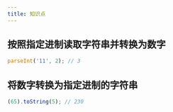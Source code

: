 ```yaml
---
title: 知识点
---
```


## 按照指定进制读取字符串并转换为数字

```js
parseInt('11', 2); // 3
```

## 将数字转换为指定进制的字符串

```js
(65).toString(5); // 230
```